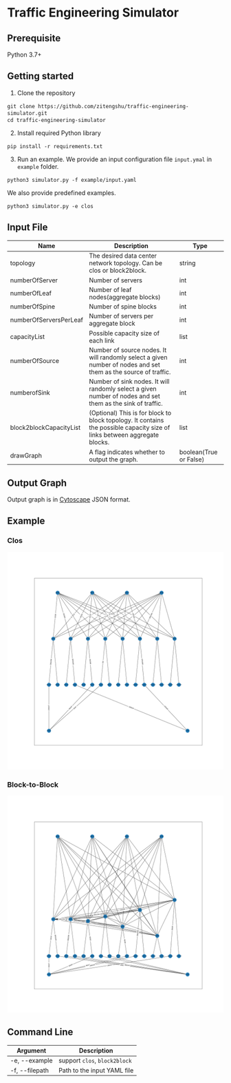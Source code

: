 # Traffic Engineering Simulator

## Prerequisite

Python 3.7+

## Getting started

1. Clone the repository

```
git clone https://github.com/zitengshu/traffic-engineering-simulator.git
cd traffic-engineering-simulator
```

2. Install required Python library

```
pip install -r requirements.txt
```

3. Run an example. We provide an input configuration file `input.ymal` in `example` folder.

```
python3 simulator.py -f example/input.yaml
```

We also provide predefined examples.

```
python3 simulator.py -e clos
```



## Input File

| Name                    | Description                                                  | Type                   |
| ----------------------- | ------------------------------------------------------------ | ---------------------- |
| topology                | The desired data center network topology. Can be clos or block2block. | string                 |
| numberOfServer          | Number of servers                                            | int                    |
| numberOfLeaf            | Number of leaf nodes(aggregate blocks)                       | int                    |
| numberOfSpine           | Number of spine blocks                                       | int                    |
| numberOfServersPerLeaf  | Number of servers per aggregate block                        | int                    |
| capacityList            | Possible capacity size of each link                          | list                   |
| numberOfSource          | Number of source nodes. It will randomly select a given number of nodes and set them as the source of traffic. | int                    |
| numberofSink            | Number of sink nodes. It will randomly select a given number of nodes and set them as the sink of traffic. | int                    |
| block2blockCapacityList | (Optional) This is for block to block topology. It contains the possible capacity size of links between aggregate blocks. | list                   |
| drawGraph               | A flag indicates whether to output the graph.                | boolean(True or False) |



## Output Graph

Output graph is in [Cytoscape](https://manual.cytoscape.org/en/stable/index.html) JSON format.



## Example

### Clos

![theoretical-traffic-clos](example/theoretical-traffic-clos.png)

### Block-to-Block

![theoretical-traffic-block2block](example/theoretical-traffic-block2block.png)



## Command Line

| Argument       | Description                   |
| -------------- | ----------------------------- |
| -e, --example  | support `clos`, `block2block` |
| -f, --filepath | Path to the input YAML file   |


